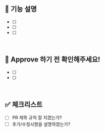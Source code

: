 ## 📢 기능 설명

- [ ]  
- [ ]
- [ ]

<br />

## 🩷 Approve 하기 전 확인해주세요!

- [ ]
- [ ]

<br />

## ✅ 체크리스트

- [ ] PR 제목 규칙 잘 지켰는가?
- [ ] 추가/수정사항을 설명하였는가?